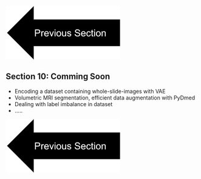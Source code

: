 
[![button](prevsectionv3.png)](tutorial_section9.html)


## Section 10: Comming Soon
- Encoding a dataset containing whole-slide-images with VAE
- Volumetric MRI segmentation, efficient data augmentation with PyDmed
- Dealing with label imbalance in dataset
- ..... 

[![button](prevsectionv3.png)](tutorial_section9.html)
